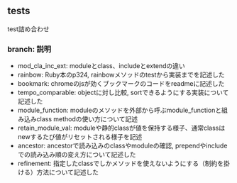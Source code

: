 ## tests
test詰め合わせ

### branch: 説明
* mod_cla_inc_ext: moduleとclass、includeとextendの違い
* rainbow: Ruby本のp324, rainbowメソッドのtestから実装までを記述した
* bookmark: chromeのjsが効くブックマークのコードをreadmeに記述した
* tempo_comparable: objectに対し比較, sortできるようにする実装について記述した
* module_function: moduleのメソッドを外部から呼ぶmodule_functionと組み込みclass methodの使い方について記述
* retain_module_val: moduleや静的classが値を保持する様子、通常classはnewするたび値がリセットされる様子を記述
* ancestor: ancestorで読み込みのclassやmoduleの確認, prependやincludeでの読み込み順の変え方について記述した
* refinement: 指定したclassでしかメソッドを使えないようにする（制約を掛ける）方法について記述した
